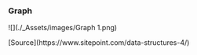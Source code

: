 ### Graph

![](./_Assets/images/Graph 1.png)

<div class="source">[Source](https://www.sitepoint.com/data-structures-4/)</div>
